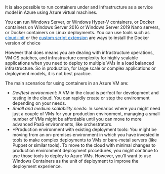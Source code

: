 It is also possible to run containers under and Infrastructure as a service model in Azure using Azure virtual machines.  

You can run Windows Server, or Windows Hyper-V containers, or Docker containers on Windows Server 2016 or Windows Server 2019 Nano servers, or Docker containers on Linux deployments. You can use tools such as <a href="https://docs.microsoft.com/en-us/azure/virtual-machines/linux/tutorial-automate-vm-deployment" target="_blank"><span style="color: #0066cc;" color="#0066cc">cloud-init</span></a> or the <a href="https://docs.microsoft.com/en-us/azure/virtual-machines/extensions/custom-script-linux" target="_blank"><span style="color: #0066cc;" color="#0066cc">custom script extension</span></a> are ways to install the Docker version of choice

However that does means you are dealing with infrastructure operations, VM OS patches, and infrastructure complexity for highly scalable applications when you need to deploy to multiple VMs in a load balanced infrastructure. So in production, for large scale or complex applications or deployment models, it is not best practice.

The main scenarios for using containers in an Azure VM are:
- *Dev/test environment*: A VM in the cloud is perfect for development and testing in the cloud. You can rapidly create or stop the environment depending on your needs.
- *Small and medium scalability needs*: In scenarios where you might need just a couple of VMs for your production environment, managing a small number of VMs might be affordable until you can move to more advanced PaaS environments, like orchestrators.
- *Production environment with existing deployment tools: You might be moving from an on-premises environment in which you have invested in tools to make complex deployments to VMs or bare-metal servers (like Puppet or similar tools). To move to the cloud with minimal changes to production environment deployment procedures, you might continue to use those tools to deploy to Azure VMs. However, you'll want to use Windows Containers as the unit of deployment to improve the deployment experience.
